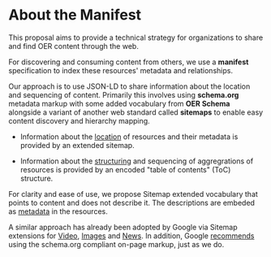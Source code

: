 # About the Manifest

This proposal aims to provide a technical strategy for organizations to share and find OER content through the web.

For discovering and consuming content from others, we use a **manifest** specification to index these resources' metadata and relationships.

Our approach is to use JSON-LD to share information about the location and sequencing of content. Primarily this involves using **schema.org** metadata markup with some added vocabulary from **OER Schema**  alongside a variant of another web standard called **sitemaps** to enable easy content discovery and hierarchy mapping.

* Information about the [location](../locate) of resources and their metadata is provided by an extended sitemap.

* Information about the [structuring](../structure) and sequencing of aggregrations of resources is provided by an encoded "table of contents" (ToC) structure.  

For clarity and ease of use, we propose Sitemap extended vocabulary that points to content and does not describe it. The descriptions are embeded as [metadata](/metadata/markup) in the resources.

A similar approach has already been adopted by Google via Sitemap extensions for [Video](https://support.google.com/webmasters/answer/80471), [Images](https://support.google.com/webmasters/answer/178636?hl=en) and [News](https://www.google.co.uk/schemas/sitemap-news/0.9/). In addition, Google [recommends](https://developers.google.com/webmasters/videosearch/schema) using the schema.org compliant on-page markup, just as we do.
